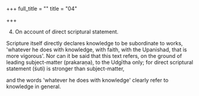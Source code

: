 +++
full_title = ""
title = "04"

+++


4. On account of direct scriptural statement.

Scripture itself directly declares knowledge to be subordinate to works, 'whatever he does with knowledge, with faith, with the Upanishad, that is more vigorous'. Nor can it be said that this text refers, on the ground of leading subject-matter (prakaraṇa), to the Udgītha only; for direct scriptural statement (śuti) is stronger than subject-matter,

and the words 'whatever he does with knowledge' clearly refer to knowledge in general.

